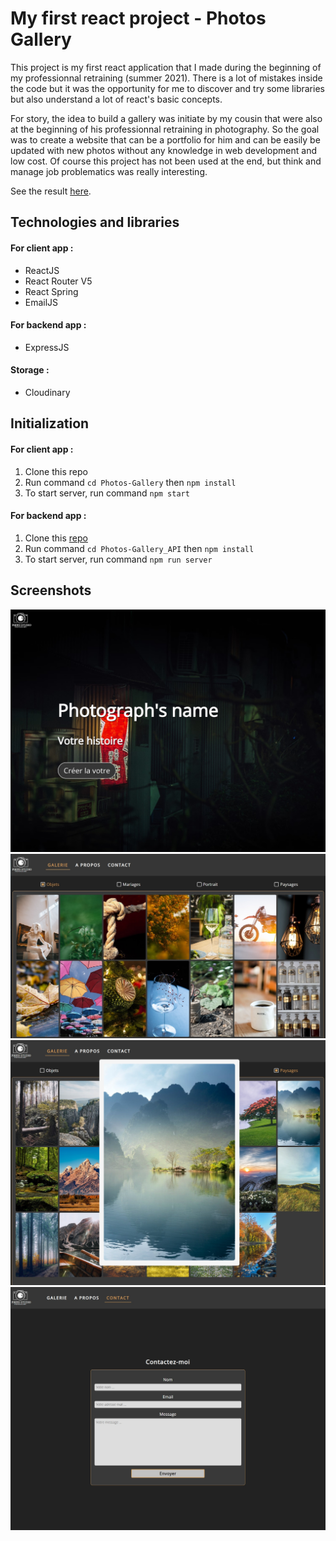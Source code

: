 # My first react project - Photos Gallery

This project is my first react application that I made during the beginning of my professionnal retraining (summer 2021). There is a lot of mistakes inside the code but it was the opportunity for me to discover and try some libraries but also understand a lot of react's basic concepts.

For story, the idea to build a gallery was initiate by my cousin that were also at the beginning of his professionnal retraining in photography. So the goal was to create a website that can be a portfolio for him and can be easily be updated with new photos without any knowledge in web development and low cost.
Of course this project has not been used at the end, but think and manage job problematics was really interesting.

See the result [here](https://reactphotosgallery.netlify.app/).

## Technologies and libraries

#### For client app :
* ReactJS
* React Router V5
* React Spring
* EmailJS

#### For backend app :
* ExpressJS

#### Storage :
* Cloudinary

## Initialization

#### For client app :
1. Clone this repo
2. Run command `cd Photos-Gallery` then `npm install`
3. To start server, run command `npm start`

#### For backend app :
1. Clone this [repo](https://github.com/Justine-Merlin/Photos_Gallery_Api)
2. Run command `cd Photos-Gallery_API` then `npm install`
3. To start server, run command `npm run server`

## Screenshots

![](./screenshots/galerie_photo_home_screen.jpg)
![](./screenshots/galerie_photo_gallery_screen.jpg)
![](./screenshots/galerie_photo_zoom_screen.jpg)
![](./screenshots/galerie_photo_contact_screen.jpg)
